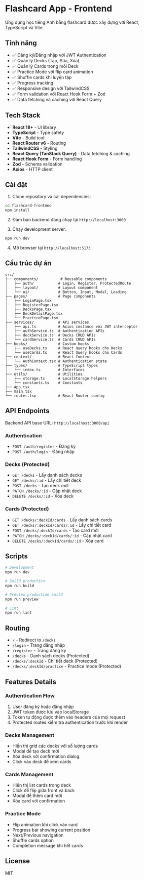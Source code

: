 # Flashcard App - Frontend

Ứng dụng học tiếng Anh bằng flashcard được xây dựng với React, TypeScript và Vite.

## Tính năng

- ✅ Đăng ký/Đăng nhập với JWT Authentication
- ✅ Quản lý Decks (Tạo, Sửa, Xóa)
- ✅ Quản lý Cards trong mỗi Deck
- ✅ Practice Mode với flip card animation
- ✅ Shuffle cards khi luyện tập
- ✅ Progress tracking
- ✅ Responsive design với TailwindCSS
- ✅ Form validation với React Hook Form + Zod
- ✅ Data fetching và caching với React Query

## Tech Stack

- **React 18+** - UI library
- **TypeScript** - Type safety
- **Vite** - Build tool
- **React Router v6** - Routing
- **TailwindCSS** - Styling
- **React Query (TanStack Query)** - Data fetching & caching
- **React Hook Form** - Form handling
- **Zod** - Schema validation
- **Axios** - HTTP client

## Cài đặt

1. Clone repository và cài dependencies:

```bash
cd flashcard-frontend
npm install
```

2. Đảm bảo backend đang chạy tại `http://localhost:3000`

3. Chạy development server:

```bash
npm run dev
```

4. Mở browser tại `http://localhost:5173`

## Cấu trúc dự án

```
src/
├── components/          # Reusable components
│   ├── auth/           # Login, Register, ProtectedRoute
│   ├── layout/         # Layout component
│   └── ui/             # Button, Input, Modal, Loading
├── pages/              # Page components
│   ├── LoginPage.tsx
│   ├── RegisterPage.tsx
│   ├── DecksPage.tsx
│   ├── DeckDetailPage.tsx
│   └── PracticePage.tsx
├── services/           # API services
│   ├── api.ts          # Axios instance với JWT interceptor
│   ├── authService.ts  # Authentication APIs
│   ├── deckService.ts  # Decks CRUD APIs
│   └── cardService.ts  # Cards CRUD APIs
├── hooks/              # Custom hooks
│   ├── useDecks.ts     # React Query hooks cho Decks
│   └── useCards.ts     # React Query hooks cho Cards
├── context/            # React Context
│   └── AuthContext.tsx # Authentication state
├── types/              # TypeScript types
│   └── index.ts        # Interfaces
├── utils/              # Utilities
│   ├── storage.ts      # LocalStorage helpers
│   └── constants.ts    # Constants
├── App.tsx
├── main.tsx
└── router.tsx          # React Router config
```

## API Endpoints

Backend API base URL: `http://localhost:3000/api`

### Authentication
- `POST /auth/register` - Đăng ký
- `POST /auth/login` - Đăng nhập

### Decks (Protected)
- `GET /decks` - Lấy danh sách decks
- `GET /decks/:id` - Lấy chi tiết deck
- `POST /decks` - Tạo deck mới
- `PATCH /decks/:id` - Cập nhật deck
- `DELETE /decks/:id` - Xóa deck

### Cards (Protected)
- `GET /decks/:deckId/cards` - Lấy danh sách cards
- `GET /decks/:deckId/cards/:id` - Lấy chi tiết card
- `POST /decks/:deckId/cards` - Tạo card mới
- `PATCH /decks/:deckId/cards/:id` - Cập nhật card
- `DELETE /decks/:deckId/cards/:id` - Xóa card

## Scripts

```bash
# Development
npm run dev

# Build production
npm run build

# Preview production build
npm run preview

# Lint
npm run lint
```

## Routing

- `/` - Redirect to `/decks`
- `/login` - Trang đăng nhập
- `/register` - Trang đăng ký
- `/decks` - Danh sách decks (Protected)
- `/decks/:deckId` - Chi tiết deck (Protected)
- `/decks/:deckId/practice` - Practice mode (Protected)

## Features Details

### Authentication Flow
1. User đăng ký hoặc đăng nhập
2. JWT token được lưu vào localStorage
3. Token tự động được thêm vào headers của mọi request
4. Protected routes kiểm tra authentication trước khi render

### Decks Management
- Hiển thị grid các decks với số lượng cards
- Modal để tạo deck mới
- Xóa deck với confirmation dialog
- Click vào deck để xem cards

### Cards Management
- Hiển thị list cards trong deck
- Click để flip giữa front và back
- Modal để thêm card mới
- Xóa card với confirmation

### Practice Mode
- Flip animation khi click vào card
- Progress bar showing current position
- Next/Previous navigation
- Shuffle cards option
- Completion message khi hết cards

## License

MIT
